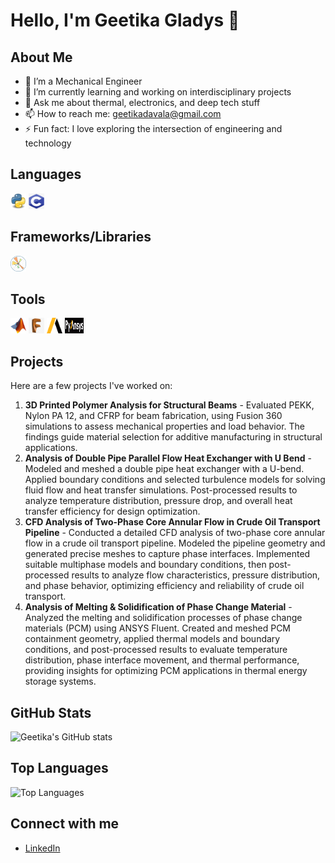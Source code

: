 # Hello, I'm Geetika Gladys 👋

## About Me
- 🔧 I’m a Mechanical Engineer
- 🌱 I’m currently learning and working on interdisciplinary projects
- 💬 Ask me about thermal, electronics, and deep tech stuff
- 📫 How to reach me: geetikadavala@gmail.com
- ⚡ Fun fact: I love exploring the intersection of engineering and technology

## Languages
<img src="https://github.com/Geetika149/Geetika149/blob/main/icons/python-logo-png-open-2000.png" width="25" height="25" /> <img src="https://github.com/Geetika149/Geetika149/blob/main/icons/101-1010012_c-programming-icon-c-programming-language-logo.png" width="25" height="25" />

## Frameworks/Libraries
<img src="https://github.com/Geetika149/Geetika149/blob/main/icons/matplotlib.png" width="25" height="25" />

## Tools
<img src="https://github.com/Geetika149/Geetika149/blob/main/icons/matlab_Logo.png" width="25" height="25" /> <img src="https://github.com/Geetika149/Geetika149/blob/main/icons/519-5198181_eclipse-software-free-download-fusion.png" width="25" height="25" /> <img src="https://github.com/Geetika149/Geetika149/blob/main/icons/ANSS-afc9cd74.png" width="25" height="25" /> <img src="https://github.com/Geetika149/Geetika149/blob/main/icons/pyansys-logo-black-cropped.png" width="30" height="25" />

## Projects
Here are a few projects I've worked on:

1. **3D Printed Polymer Analysis for Structural Beams** - Evaluated PEKK, Nylon PA 12, and CFRP for beam fabrication, using Fusion 360 simulations to assess mechanical properties and load behavior. The findings guide material selection for additive manufacturing in structural applications.
2. **Analysis of Double Pipe Parallel Flow Heat Exchanger with U Bend** - Modeled and meshed a double pipe heat exchanger with a U-bend. Applied boundary conditions and selected turbulence models for solving fluid flow and heat transfer simulations. Post-processed results to analyze temperature distribution, pressure drop, and overall heat transfer efficiency for design optimization.
3. **CFD Analysis of Two-Phase Core Annular Flow in Crude Oil Transport Pipeline** - Conducted a detailed CFD analysis of two-phase core annular flow in a crude oil transport pipeline. Modeled the pipeline geometry and generated precise meshes to capture phase interfaces. Implemented suitable multiphase models and boundary conditions, then post-processed results to analyze flow characteristics, pressure distribution, and phase behavior, optimizing efficiency and reliability of crude oil transport.
4. **Analysis of Melting & Solidification of Phase Change Material** - Analyzed the melting and solidification processes of phase change materials (PCM) using ANSYS Fluent. Created and meshed PCM containment geometry, applied thermal models and boundary conditions, and post-processed results to evaluate temperature distribution, phase interface movement, and thermal performance, providing insights for optimizing PCM applications in thermal energy storage systems.

## GitHub Stats
![Geetika's GitHub stats](https://github-readme-stats.vercel.app/api?username=Geetika149&show_icons=true&theme=radical)

## Top Languages
![Top Languages](https://github-readme-stats.vercel.app/api/top-langs/?username=Geetika149&layout=compact&theme=radical)

## Connect with me
- [LinkedIn](https://www.linkedin.com/in/geetika-gladys-60b33825b)
